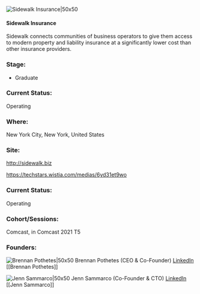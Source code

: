 

![Sidewalk Insurance|50x50](https://apimg.techstars.com/connect/images/image_files/60f5901bacfd15000724148f/original/logo.png)

#### Sidewalk Insurance
Sidewalk connects communities of business operators to give them access to modern property and liability insurance at a significantly lower cost than other insurance providers.

### Stage: 
 - Graduate 

### Current Status: 
Operating

### Where:
New York City, New York, United States

### Site:
http://sidewalk.biz

https://techstars.wistia.com/medias/6yd31et9wo



### Current Status: 
Operating

### Cohort/Sessions: 
Comcast, in Comcast 2021 T5

### Founders: 

![Brennan Pothetes|50x50](https://apimg.techstars.com/connect/images/image_files/60f5b968b49cdd0007a31aec/original/Headshot.png) Brennan Pothetes (CEO & Co-Founder) [LinkedIn](https://linkedin.com/in/brennanpothetes) [[Brennan Pothetes]]

![Jenn Sammarco|50x50](https://apimg.techstars.com/connect/images/image_files/60ff1f2fb49cdd0007a31b3b/original/a.jpeg) Jenn Sammarco (Co-Founder & CTO) [LinkedIn](https://linkedin.com/in/jsammarco) [[Jenn Sammarco]]


